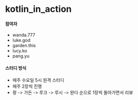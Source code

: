 # kotlin_in_action


#### 참여자
- wanda.777
- luke.god
- garden.this
- lucy.ko
- pang.yu

#### 스터디 방식
- 매주 수요일 5시 원격 스터디
- 매주 2장씩 진행
- 팡 -> 가든 -> 루크 -> 루시 -> 완다 순으로 1장씩 돌아가면서 리뷰
